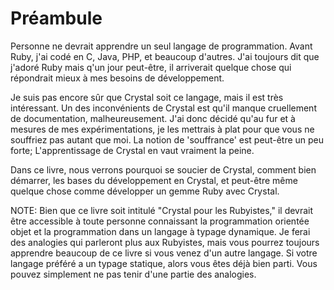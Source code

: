 Préambule
========

Personne ne devrait apprendre un seul langage de programmation.
Avant Ruby, j'ai codé en C, Java, PHP, et beaucoup d'autres.
J'ai toujours dit que j'adoré Ruby mais q'un jour peut-être,
il arriverait quelque chose qui répondrait mieux à mes
besoins de développement.

Je suis pas encore sûr que Crystal soit ce langage, mais
il est très intéressant. Un des inconvénients de Crystal est
qu'il manque cruellement de documentation, malheureusement.
J'ai donc décidé qu'au fur et à mesures de mes expérimentations,
je les mettrais à plat pour que vous ne souffriez pas autant que moi.
La notion de 'souffrance' est peut-être un peu forte;
L'apprentissage de Crystal en vaut vraiment la peine.

Dans ce livre, nous verrons pourquoi se soucier de Crystal, comment
bien démarrer, les bases du développement en Crystal, et peut-être
même quelque chose comme développer un gemme Ruby avec Crystal.

NOTE: Bien que ce livre soit intitulé "Crystal pour les Rubyistes,"
il devrait être accessible à toute personne connaissant la programmation
orientée objet et la programmation dans un langage à typage dynamique.
Je ferai des analogies qui parleront plus aux Rubyistes, mais vous
pourrez toujours apprendre beaucoup de ce livre si vous venez
d'un autre langage. Si votre langage préféré a un typage statique,
alors vous êtes déjà bien parti. Vous pouvez simplement ne pas tenir
d'une partie des analogies.
